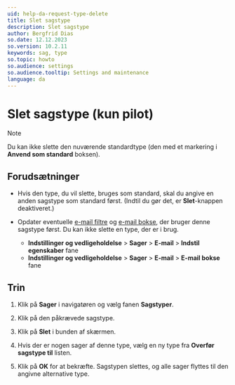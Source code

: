 ```yaml
---
uid: help-da-request-type-delete
title: Slet sagstype
description: Slet sagstype
author: Bergfrid Dias
so.date: 12.12.2023
so.version: 10.2.11
keywords: sag, type
so.topic: howto
so.audience: settings
so.audience.tooltip: Settings and maintenance
language: da
---
```


# Slet sagstype (kun pilot)

> [!NOTE]
> Du kan ikke slette den nuværende standardtype (den med et markering i **Anvend som standard** boksen).

## Forudsætninger

* Hvis den type, du vil slette, bruges som standard, skal du angive en anden sagstype som standard først. (Indtil du gør det, er **Slet**-knappen deaktiveret.)

* Opdater eventuelle [e-mail filtre][1] og [e-mail bokse][2], der bruger denne sagstype først. Du kan ikke slette en type, der er i brug.

  * **Indstillinger og vedligeholdelse** > **Sager** > **E-mail** > **Indstil egenskaber** fane
  * **Indstillinger og vedligeholdelse** > **Sager** > **E-mail** > **E-mail bokse** fane

## Trin

1. Klik på **Sager** i navigatøren og vælg fanen **Sagstyper**.

1. Klik på den påkrævede sagstype.

1. Klik på **Slet** i bunden af skærmen.

1. Hvis der er nogen sager af denne type, vælg en ny type fra **Overfør sagstype til** listen.

1. Klik på **OK** for at bekræfte. Sagstypen slettes, og alle sager flyttes til den angivne alternative type.

<!-- Referenced links -->
[1]: ../../../email/service/learn/email-filters/create-email-filter.md
[2]: ../../../email/service/learn/create-mailbox.md

<!-- Referenced images -->
